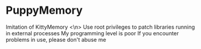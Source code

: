 # PuppyMemory
Imitation of KittyMemory <\n>
Use root privileges to patch libraries running in external processes
My programming level is poor
If you encounter problems in use, please don't abuse me
